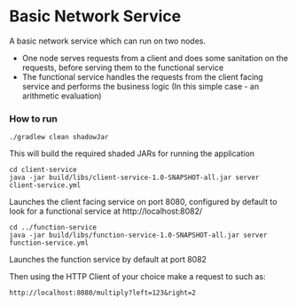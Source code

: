 Basic Network Service
=====================

A basic network service which can run on two nodes. 

- One node serves requests from a client and does some sanitation on the requests, before serving them to the functional service
- The functional service handles the requests from the client facing service and performs the business logic (In this simple case - an arithmetic evaluation)


### How to run
```
./gradlew clean shadowJar
```
This will build the required shaded JARs for running the application

```
cd client-service
java -jar build/libs/client-service-1.0-SNAPSHOT-all.jar server client-service.yml 
```
Launches the client facing service on port 8080, configured by default to look for a functional service at http://localhost:8082/

```
cd ../function-service
java -jar build/libs/function-service-1.0-SNAPSHOT-all.jar server function-service.yml
```
Launches the function service by default at port 8082

Then using the HTTP Client of your choice make a request to such as:
```
http://localhost:8080/multiply?left=123&right=2
```
